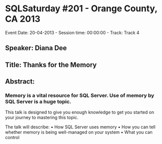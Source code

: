 # SQLSaturday #201 - Orange County, CA 2013
Event Date: 20-04-2013 - Session time: 00:00:00 - Track: Track 4
## Speaker: Diana Dee
## Title: Thanks for the Memory
## Abstract:
### Memory is a vital resource for SQL Server.  Use of memory by SQL Server is a huge topic.

This talk is designed to give you enough knowledge to get you started on your journey to mastering this topic.

The talk will describe:
•	How SQL Server uses memory
•	How you can tell whether memory is being well-managed on your system
•	What you can control

